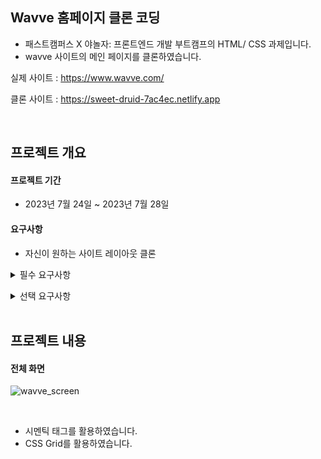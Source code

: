 ## Wavve 홈페이지 클론 코딩

- 패스트캠퍼스 X 야놀자: 프론트엔드 개발 부트캠프의 HTML/ CSS 과제입니다.
- wavve 사이트의 메인 페이지를 클론하였습니다.

실제 사이트 : https://www.wavve.com/

클론 사이트 : https://sweet-druid-7ac4ec.netlify.app

<br>

## 프로젝트 개요

#### 프로젝트 기간

- 2023년 7월 24일 ~ 2023년 7월 28일

#### 요구사항

- 자신이 원하는 사이트 레이아웃 클론

<details> <summary>필수 요구사항</summary>

- 과제에 대한 설명을 포함한 README.md 파일을 제공하세요!

- 과제 결과와 비교할 수 있는 실제 사이트(페이지)의 주소를 명시하세요!

- 과정에서 사용한 프로젝트 폴더/파일이 모두 포함돼야 합니다, 일부 파일만 제출하지 마세요!

- 실제 서비스로 배포하고 접근 가능한 링크를 추가해야 합니다. </details>

<details> <summary>선택 요구사항</summary>

- < header >, < section > 등 시멘틱 태그를 최대한 활용해보세요.

- 실제 사이트의 레거시 코드 활용보단 최신의 CSS Flex 혹은 Grid 등을 활용해보세요.

- 부분적으로 BEM 방법론을 도입해보세요.

- JS가 필요한 부분은 되도록 생략하되 이유를 명시해보세요.(CSS로 대체 가능한지 피드백이 있을 수 있겠죠?!)

- JS가 필요한 부분 중 구현할 부분이 있다면 자유롭게 구현해보세요.(JS 과제가 아니니까 가볍게 구현하시길 추천해요)

</details>

<br>

## 프로젝트 내용

#### 전체 화면

![wavve_screen](https://github.com/KDT1-FE/Y_FE_HTML_CSS/assets/92326949/255f2626-b0f0-4bf0-98a3-75a33e3469da)

<br>

- 시멘틱 태그를 활용하였습니다.
- CSS Grid를 활용하였습니다.
